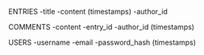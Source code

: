 ENTRIES
-title
-content
(timestamps)
-author_id

COMMENTS
-content
-entry_id
-author_id
(timestamps)

USERS
-username
-email
-password_hash
(timestamps)


